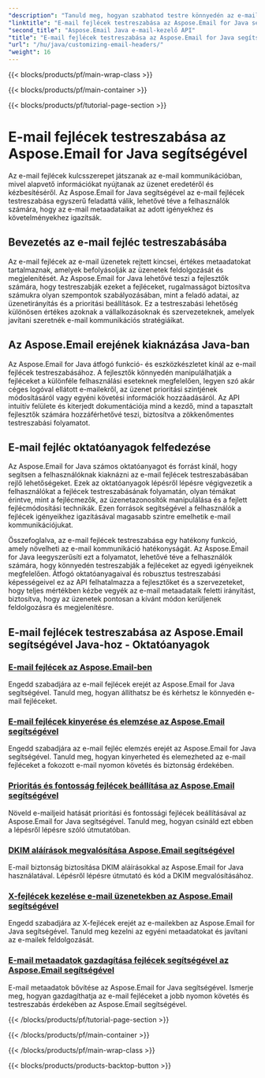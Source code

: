 ```yaml
---
"description": "Tanuld meg, hogyan szabhatod testre könnyedén az e-mail fejléceket az Aspose.Email for Java segítségével. Merülj el az oktatóanyagokban, és használd ki az e-mail fejlécek testreszabásának erejét."
"linktitle": "E-mail fejlécek testreszabása az Aspose.Email for Java segítségével"
"second_title": "Aspose.Email Java e-mail-kezelő API"
"title": "E-mail fejlécek testreszabása az Aspose.Email for Java segítségével"
"url": "/hu/java/customizing-email-headers/"
"weight": 16
---
```


{{< blocks/products/pf/main-wrap-class >}}

{{< blocks/products/pf/main-container >}}

{{< blocks/products/pf/tutorial-page-section >}}

# E-mail fejlécek testreszabása az Aspose.Email for Java segítségével


Az e-mail fejlécek kulcsszerepet játszanak az e-mail kommunikációban, mivel alapvető információkat nyújtanak az üzenet eredetéről és kézbesítéséről. Az Aspose.Email for Java segítségével az e-mail fejlécek testreszabása egyszerű feladattá válik, lehetővé téve a felhasználók számára, hogy az e-mail metaadataikat az adott igényekhez és követelményekhez igazítsák.

## Bevezetés az e-mail fejléc testreszabásába

Az e-mail fejlécek az e-mail üzenetek rejtett kincsei, értékes metaadatokat tartalmaznak, amelyek befolyásolják az üzenetek feldolgozását és megjelenítését. Az Aspose.Email for Java lehetővé teszi a fejlesztők számára, hogy testreszabják ezeket a fejléceket, rugalmasságot biztosítva számukra olyan szempontok szabályozásában, mint a feladó adatai, az üzenetirányítás és a prioritási beállítások. Ez a testreszabási lehetőség különösen értékes azoknak a vállalkozásoknak és szervezeteknek, amelyek javítani szeretnék e-mail kommunikációs stratégiáikat.

## Az Aspose.Email erejének kiaknázása Java-ban

Az Aspose.Email for Java átfogó funkció- és eszközkészletet kínál az e-mail fejlécek testreszabásához. A fejlesztők könnyedén manipulálhatják a fejléceket a különféle felhasználási eseteknek megfelelően, legyen szó akár céges logóval ellátott e-mailekről, az üzenet prioritási szintjének módosításáról vagy egyéni követési információk hozzáadásáról. Az API intuitív felülete és kiterjedt dokumentációja mind a kezdő, mind a tapasztalt fejlesztők számára hozzáférhetővé teszi, biztosítva a zökkenőmentes testreszabási folyamatot.

## E-mail fejléc oktatóanyagok felfedezése

Az Aspose.Email for Java számos oktatóanyagot és forrást kínál, hogy segítsen a felhasználóknak kiaknázni az e-mail fejlécek testreszabásában rejlő lehetőségeket. Ezek az oktatóanyagok lépésről lépésre végigvezetik a felhasználókat a fejlécek testreszabásának folyamatán, olyan témákat érintve, mint a fejlécmezők, az üzenetazonosítók manipulálása és a fejlett fejlécmódosítási technikák. Ezen források segítségével a felhasználók a fejlécek igényeikhez igazításával magasabb szintre emelhetik e-mail kommunikációjukat.

Összefoglalva, az e-mail fejlécek testreszabása egy hatékony funkció, amely növelheti az e-mail kommunikáció hatékonyságát. Az Aspose.Email for Java leegyszerűsíti ezt a folyamatot, lehetővé téve a felhasználók számára, hogy könnyedén testreszabják a fejléceket az egyedi igényeiknek megfelelően. Átfogó oktatóanyagaival és robusztus testreszabási képességeivel ez az API felhatalmazza a fejlesztőket és a szervezeteket, hogy teljes mértékben kézbe vegyék az e-mail metaadataik feletti irányítást, biztosítva, hogy az üzenetek pontosan a kívánt módon kerüljenek feldolgozásra és megjelenítésre.

## E-mail fejlécek testreszabása az Aspose.Email segítségével Java-hoz - Oktatóanyagok
### [E-mail fejlécek az Aspose.Email-ben](./email-headers/)
Engedd szabadjára az e-mail fejlécek erejét az Aspose.Email for Java segítségével. Tanuld meg, hogyan állíthatsz be és kérhetsz le könnyedén e-mail fejléceket.
### [E-mail fejlécek kinyerése és elemzése az Aspose.Email segítségével](./extracting-and-analyzing-email-headers/)
Engedd szabadjára az e-mail fejléc elemzés erejét az Aspose.Email for Java segítségével. Tanuld meg, hogyan kinyerheted és elemezheted az e-mail fejléceket a fokozott e-mail nyomon követés és biztonság érdekében.
### [Prioritás és fontosság fejlécek beállítása az Aspose.Email segítségével](./setting-priority-and-importance-headers/)
Növeld e-mailjeid hatását prioritási és fontossági fejlécek beállításával az Aspose.Email for Java segítségével. Tanuld meg, hogyan csináld ezt ebben a lépésről lépésre szóló útmutatóban.
### [DKIM aláírások megvalósítása Aspose.Email segítségével](./dkim-signatures-implementation/)
E-mail biztonság biztosítása DKIM aláírásokkal az Aspose.Email for Java használatával. Lépésről lépésre útmutató és kód a DKIM megvalósításához.
### [X-fejlécek kezelése e-mail üzenetekben az Aspose.Email segítségével](./managing-x-headers-in-email-messages/)
Engedd szabadjára az X-fejlécek erejét az e-mailekben az Aspose.Email for Java segítségével. Tanuld meg kezelni az egyéni metaadatokat és javítani az e-mailek feldolgozását.
### [E-mail metaadatok gazdagítása fejlécek segítségével az Aspose.Email segítségével](./enriching-email-metadata-through-headers/)
E-mail metaadatok bővítése az Aspose.Email for Java segítségével. Ismerje meg, hogyan gazdagíthatja az e-mail fejléceket a jobb nyomon követés és testreszabás érdekében az Aspose.Email segítségével.

{{< /blocks/products/pf/tutorial-page-section >}}

{{< /blocks/products/pf/main-container >}}

{{< /blocks/products/pf/main-wrap-class >}}

{{< blocks/products/products-backtop-button >}}